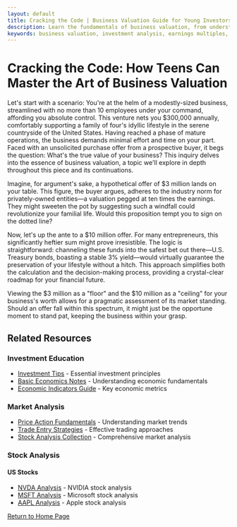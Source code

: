 ```yaml
---
layout: default
title: Cracking the Code | Business Valuation Guide for Young Investors
description: Learn the fundamentals of business valuation, from understanding earnings multiples to assessing market value. A comprehensive guide for young investors on how to evaluate businesses and make informed investment decisions.
keywords: business valuation, investment analysis, earnings multiples, market value, financial analysis, investment strategy, business analysis, value investing, financial education, investment fundamentals
---
```


# Cracking the Code: How Teens Can Master the Art of Business Valuation

Let's start with a scenario: You're at the helm of a modestly-sized business, streamlined with no more than 10 employees under your command, affording you absolute control. This venture nets you $300,000 annually, comfortably supporting a family of four's idyllic lifestyle in the serene countryside of the United States. Having reached a phase of mature operations, the business demands minimal effort and time on your part. Faced with an unsolicited purchase offer from a prospective buyer, it begs the question: What's the true value of your business? This inquiry delves into the essence of business valuation, a topic we'll explore in depth throughout this piece and its continuations.

Imagine, for argument's sake, a hypothetical offer of $3 million lands on your table. This figure, the buyer argues, adheres to the industry norm for privately-owned entities—a valuation pegged at ten times the earnings. They might sweeten the pot by suggesting such a windfall could revolutionize your familial life. Would this proposition tempt you to sign on the dotted line?

Now, let's up the ante to a $10 million offer. For many entrepreneurs, this significantly heftier sum might prove irresistible. The logic is straightforward: channeling these funds into the safest bet out there—U.S. Treasury bonds, boasting a stable 3% yield—would virtually guarantee the preservation of your lifestyle without a hitch. This approach simplifies both the calculation and the decision-making process, providing a crystal-clear roadmap for your financial future.

Viewing the $3 million as a "floor" and the $10 million as a "ceiling" for your business's worth allows for a pragmatic assessment of its market standing. Should an offer fall within this spectrum, it might just be the opportune moment to stand pat, keeping the business within your grasp.

## Related Resources

### Investment Education
- [Investment Tips](./TheTipsForInvest.html) - Essential investment principles
- [Basic Economics Notes](./BasicEconomicsNote.html) - Understanding economic fundamentals
- [Economic Indicators Guide](./EIforP.html) - Key economic metrics

### Market Analysis
- [Price Action Fundamentals](./PriceAction.html) - Understanding market trends
- [Trade Entry Strategies](./TradeIn.html) - Effective trading approaches
- [Stock Analysis Collection](./stock-analysis.html) - Comprehensive market analysis

### Stock Analysis
#### US Stocks
- [NVDA Analysis](./NVDA.html) - NVIDIA stock analysis
- [MSFT Analysis](./MSFT.html) - Microsoft stock analysis
- [AAPL Analysis](./AAPL.html) - Apple stock analysis

[Return to Home Page](./index.html)
